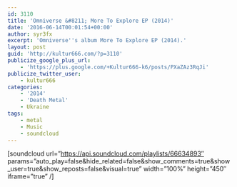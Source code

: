 ```yaml
---
id: 3110
title: 'Omniverse &#8211; More To Explore EP (2014)'
date: '2016-06-14T00:01:54+00:00'
author: syr3fx
excerpt: 'Omniverse''s album More To Explore EP (2014).'
layout: post
guid: 'http://kultur666.com/?p=3110'
publicize_google_plus_url:
    - 'https://plus.google.com/+Kultur666-k6/posts/PXaZAz3RqJi'
publicize_twitter_user:
    - kultur666
categories:
    - '2014'
    - 'Death Metal'
    - Ukraine
tags:
    - metal
    - Music
    - soundcloud
---
```


\[soundcloud url=”https://api.soundcloud.com/playlists/66634893″ params=”auto\_play=false&amp;hide\_related=false&amp;show\_comments=true&amp;show\_user=true&amp;show\_reposts=false&amp;visual=true” width=”100%” height=”450″ iframe=”true” /\]